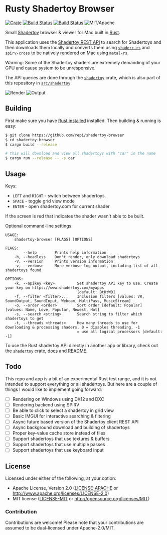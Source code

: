 # Rusty Shadertoy Browser

[![Crate](https://img.shields.io/crates/v/shadertoy-browser.svg)](https://crates.io/crates/shadertoy-browser)
[![Build Status](https://travis-ci.org/repi/shadertoy-browser.svg?branch=master)](https://travis-ci.org/repi/shadertoy-browser)
[![Build Status](https://ci.appveyor.com/api/projects/status/ayr854h0a0eqqrfh/branch/master?svg=true)](https://ci.appveyor.com/project/repi/shadertoy-browser)
![MIT/Apache](https://img.shields.io/badge/license-MIT%2FApache-blue.svg)

Small [Shadertoy](http://shadertoy.com) browser & viewer for Mac built in [Rust](https://www.rust-lang.org).

This application uses the [Shadertoy REST API](http://shadertoy.com/api) to search for Shadertoys and then downloads them locally and converts them using [`shaderc-rs`](https://crates.io/crates/shaderc) and [`spirv-cross`](https://crates.io/crates/spirv_cross) to be natively rendered on Mac using [`metal-rs`](https://crates.io/crates/metal-rs).

Warning: Some of the Shadertoy shaders are extremely demanding of your GPU and cause system to be unresponsive.

The API queries are done through the [`shadertoy`](https://crates.io/crates/shadertoy) crate, which is also part of this repository in [`src/shadertoy`](src/shadertoy)

![Render](https://raw.githubusercontent.com/repi/shadertoy-browser/master/screenshots/render.jpg?token=ABNEZC2kS8a8LqdI5bfJVYkojB7RNz83ks5aWQlAwA%3D%3D)
![Output](https://raw.githubusercontent.com/repi/shadertoy-browser/master/screenshots/output.jpg?token=ABNEZDsvhrXMegCZ4Zy6IaWT4gNDsojOks5aWQkcwA%3D%3D)

## Building

First make sure you have [Rust installed](https://www.rust-lang.org/en-US/install.html) installed.
Then building & running is easy:

```sh
$ git clone https://github.com/repi/shadertoy-browser
$ cd shadertoy-browser
$ cargo build --release

# this will download and view all shadertoys with "car" in the name
$ cargo run --release -- -s car 
```

## Usage

Keys:

- `LEFT` and `RIGHT` - switch between shadertoys.
- `SPACE` - toggle grid view mode
- `ENTER` - open shadertoy.com for current shader

If the screen is red that indicates the shader wasn't able to be built.

Optional command-line settings:

```text
USAGE:
    shadertoy-browser [FLAGS] [OPTIONS]

FLAGS:
        --help        Prints help information
    -h, --headless    Don't render, only download shadertoys
    -V, --version     Prints version information
    -v, --verbose     More verbose log output, including list of all shadertoys found

OPTIONS:
    -k, --apikey <key>          Set shadertoy API key to use. Create your key on https://www.shadertoy.com/myapps
                                [default: BtHtWD]
    -f, --filter <filter>...    Inclusion filters [values: VR, SoundOutput, SoundInput, Webcam, MultiPass, MusicStream]
    -o, --order <order>         Sort order [default: Popular]  [values: Name, Love, Popular, Newest, Hot]
    -s, --search <string>       Search string to filter which shadertoys to get
    -t, --threads <threads>     How many threads to use for downloading & processing shaders. 0 = disables threading, -1
                                = use all logical processors [default: -1]
```

To use the Rust shadertoy API directly in another app or library, check out the [`shadertoy`](https://crates.io/crates/shadertoy) crate, [docs](http://docs.rs/shadertoy) and [README](src/shadertoy/README.MD).

## Todo

This repo and app is a bit of an experimental Rust test range, and it is not intended to support everything or all shadertoys. But here are a couple of things I would like to implement going forward:

- [ ] Rendering on Windows using DX12 and DXC
- [ ] Rendering backend using SPIRV
- [ ] Be able to click to select a shadertoy in grid view
- [ ] Basic IMGUI for interactive searching & filtering
- [ ] Async future based version of the Shadertoy client REST API
- [ ] Async background download and building of shadertoys
- [ ] Proper key-value cache store instead of files
- [ ] Support shadertoys that use textures & buffers
- [ ] Support shadertoys that use multiple passes
- [ ] Support shadertoys that use keyboard input

## License

Licensed under either of the following, at your option:

* Apache License, Version 2.0 ([LICENSE-APACHE](LICENSE-APACHE) or http://www.apache.org/licenses/LICENSE-2.0)
* MIT license ([LICENSE-MIT](LICENSE-MIT) or http://opensource.org/licenses/MIT)

### Contribution

Contributions are welcome! Please note that your contributions are assumed to be dual-licensed under Apache-2.0/MIT.
